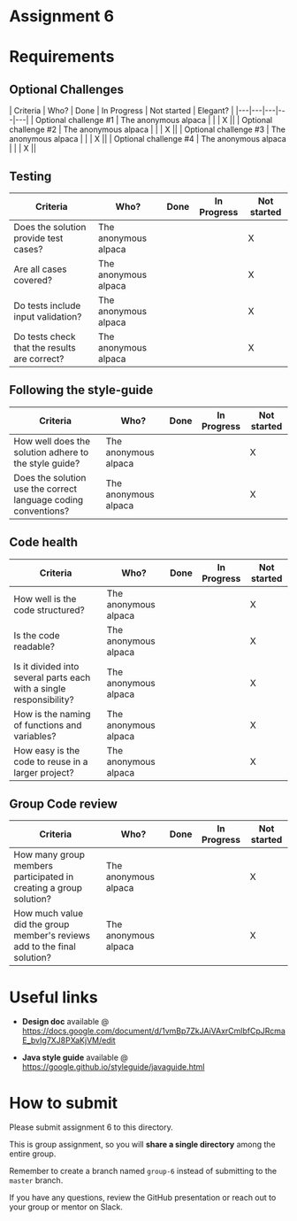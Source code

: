 # Assignment 6

# Requirements

## Optional Challenges
| Criteria  | Who? | Done  |  In Progress |   Not started | Elegant? |
|---|---|---|---|---|
|  Optional challenge #1 | The anonymous alpaca |  | | X ||
|  Optional challenge #2 | The anonymous alpaca |  | | X ||
|  Optional challenge #3 | The anonymous alpaca |  | | X ||
|  Optional challenge #4 | The anonymous alpaca |  | | X ||


## Testing
| Criteria  | Who? | Done  |  In Progress |   Not started | 
|---|---|---|---|---|
|  Does the solution provide test cases? | The anonymous alpaca |  | | X |
|  Are all cases covered? | The anonymous alpaca |  | | X |
|  Do tests include input validation? | The anonymous alpaca |  | | X |
|  Do tests check that the results are correct? | The anonymous alpaca |  | | X |


## Following the style-guide
| Criteria  | Who? | Done  |  In Progress |   Not started | 
|---|---|---|---|---|
|  How well does the solution adhere to the style guide? | The anonymous alpaca |  | | X |
|  Does the solution use the correct language coding conventions? | The anonymous alpaca |  | | X |


## Code health
| Criteria  | Who? | Done  |  In Progress |   Not started | 
|---|---|---|---|---|
|  How well is the code structured? | The anonymous alpaca |  | | X |
|  Is the code readable? | The anonymous alpaca |  | | X |
|  Is it divided into several parts each with a single responsibility? | The anonymous alpaca |  | | X |
|  How is the naming of functions and variables? | The anonymous alpaca |  | | X |
|  How easy is the code to reuse in a larger project? | The anonymous alpaca |  | | X |


## Group Code review
| Criteria  | Who? | Done  |  In Progress |   Not started | 
|---|---|---|---|---|
|  How many group members participated in creating a group solution? | The anonymous alpaca |  | | X |
|  How much value did the group member's reviews add to the final solution? | The anonymous alpaca |  | | X |



# Useful links

- **Design doc** available @ https://docs.google.com/document/d/1vmBp7ZkJAiVAxrCmlbfCpJRcmaE_bvIg7XJ8PXaKjVM/edit

- **Java style guide** available @ https://google.github.io/styleguide/javaguide.html 

# How to submit

Please submit assignment 6 to this directory.

This is group assignment, so you will **share a single directory**
among the entire group.

Remember to create a branch named `group-6` instead of submitting
to the `master` branch.

If you have any questions, review the GitHub presentation or reach
out to your group or mentor on Slack.
